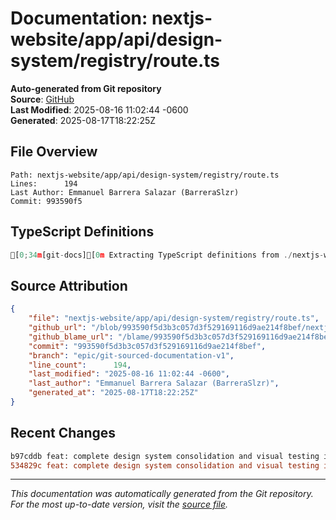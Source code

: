 # Documentation: nextjs-website/app/api/design-system/registry/route.ts

**Auto-generated from Git repository**  
**Source**: [GitHub](/blob/993590f5d3b3c057d3f529169116d9ae214f8bef/nextjs-website/app/api/design-system/registry/route.ts)  
**Last Modified**: 2025-08-16 11:02:44 -0600  
**Generated**: 2025-08-17T18:22:25Z

## File Overview

```
Path: nextjs-website/app/api/design-system/registry/route.ts
Lines:      194
Last Author: Emmanuel Barrera Salazar (BarreraSlzr)
Commit: 993590f5
```

## TypeScript Definitions

```typescript
[0;34m[git-docs][0m Extracting TypeScript definitions from ./nextjs-website/app/api/design-system/registry/route.ts
```

## Source Attribution

```json
{
    "file": "nextjs-website/app/api/design-system/registry/route.ts",
    "github_url": "/blob/993590f5d3b3c057d3f529169116d9ae214f8bef/nextjs-website/app/api/design-system/registry/route.ts",
    "github_blame_url": "/blame/993590f5d3b3c057d3f529169116d9ae214f8bef/nextjs-website/app/api/design-system/registry/route.ts",
    "commit": "993590f5d3b3c057d3f529169116d9ae214f8bef",
    "branch": "epic/git-sourced-documentation-v1",
    "line_count":      194,
    "last_modified": "2025-08-16 11:02:44 -0600",
    "last_author": "Emmanuel Barrera Salazar (BarreraSlzr)",
    "generated_at": "2025-08-17T18:22:25Z"
}
```

## Recent Changes

```diff
b97cddb feat: complete design system consolidation and visual testing infrastructure
534829c feat: complete design system consolidation and visual testing infrastructure
```

---
*This documentation was automatically generated from the Git repository. 
For the most up-to-date version, visit the [source file](/blob/993590f5d3b3c057d3f529169116d9ae214f8bef/nextjs-website/app/api/design-system/registry/route.ts).*
